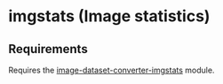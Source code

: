 # imgstats (Image statistics)

## Requirements

Requires the [image-dataset-converter-imgstats](https://github.com/waikato-datamining/image-dataset-converter-imgstats) module.

